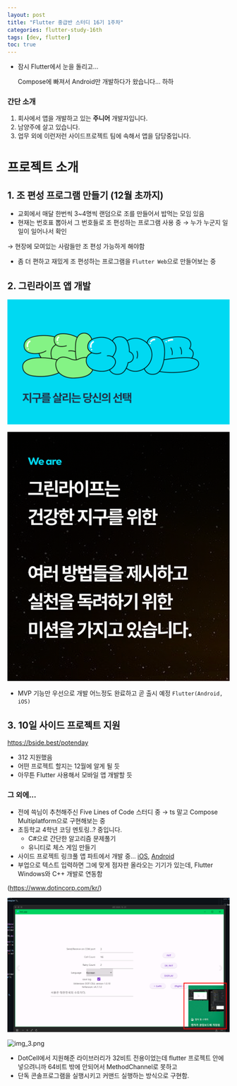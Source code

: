 ```yaml
---
layout: post
title: "Flutter 중급반 스터디 16기 1주차"
categories: flutter-study-16th
tags: [dev, flutter]
toc: true
---
```


- 잠시 Flutter에서 눈을 돌리고…

  Compose에 빠져서 Android만 개발하다가 왔습니다… 하하


### 간단 소개

1. 회사에서 앱을 개발하고 있는 **주니어** 개발자입니다.
2. 남양주에 살고 있습니다.
3. 업무 외에 이런저런 사이드프로젝트 팀에 속해서 앱을 담당중입니다.

# 프로젝트 소개

## 1.  조 편성 프로그램 만들기 (12월 초까지)

- 교회에서 매달 한번씩 3~4명씩 랜덤으로 조를 만들어서 밥먹는 모임 있음
- 현재는 번호표 뽑아서 그 번호들로 조 편성하는 프로그램 사용 중 → 누가 누군지 일일이 일어나서 확인

→ 현장에 모여있는 사람들만 조 편성 가능하게 해야함

- 좀 더 편하고 재밌게 조 편성하는 프로그램을 `Flutter Web`으로 만들어보는 중

## 2. 그린라이프 앱 개발

![img.png](/images/flutter/study_16th/img.png)

![img_1.png](/images/flutter/study_16th/img_1.png)

- MVP 기능만 우선으로 개발 어느정도 완료하고 곧 출시 예정 `Flutter(Android, iOS)`

## 3. 10일 사이드 프로젝트 지원

https://bside.best/potenday

- 312 지원했음
- 어떤 프로젝트 할지는 12월에 알게 될 듯
- 아무튼 Flutter 사용해서 모바일 앱 개발할 듯

### 그 외에…

- 전에 쓱님이 추천해주신 Five Lines of Code 스터디 중 → ts 말고 Compose Multiplatform으로 구현해보는 중
- 초등학교 4학년 코딩 멘토링..? 중입니다.
    - C#으로 간단한 알고리즘 문제풀기
    - 유니티로 체스 게임 만들기
- 사이드 프로젝트 링크풀 앱 파트에서 개발 중… [iOS](https://apps.apple.com/us/app/%EB%A7%81%ED%81%AC%ED%92%80-%EC%B2%B4%EA%B3%84%EC%A0%81%EC%9D%B8-%EB%A7%81%ED%81%AC-%EA%B4%80%EB%A6%AC%EC%9D%98-%EC%8B%9C%EC%9E%91/id1644108674), [Android](https://play.google.com/store/apps/details?id=com.mr.ac_project_app)
- 부업으로 텍스트 입력하면 그에 맞게 점자판 올라오는 기기가 있는데, Flutter Windows와 C++ 개발로 연동함

(https://www.dotincorp.com/kr/)

![img_2.png](/images/flutter/study_16th/img_2.png)

![img_3.png](/images/flutter/study_16th/img_3.png)

- DotCell에서 지원해준 라이브러리가 32비트 전용이었는데 flutter 프로젝트 안에 넣으려니까 64비트 밖에 안되어서 MethodChannel로 못하고
- 단독 콘솔프로그램을 실행시키고 커맨드 실행하는 방식으로 구현함.
